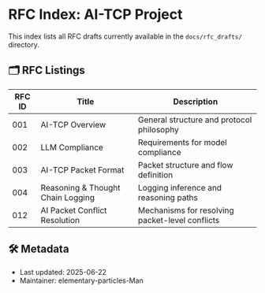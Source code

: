 # RFC Index: AI-TCP Project

This index lists all RFC drafts currently available in the `docs/rfc_drafts/` directory.

## 🗂️ RFC Listings

| RFC ID | Title                             | Description                                  |
|--------|-----------------------------------|----------------------------------------------|
| 001    | AI-TCP Overview                   | General structure and protocol philosophy    |
| 002    | LLM Compliance                    | Requirements for model compliance            |
| 003    | AI-TCP Packet Format              | Packet structure and flow definition         |
| 004    | Reasoning & Thought Chain Logging| Logging inference and reasoning paths        |
| 012    | AI Packet Conflict Resolution     | Mechanisms for resolving packet-level conflicts |

## 🛠️ Metadata

- Last updated: 2025-06-22
- Maintainer: elementary-particles-Man
